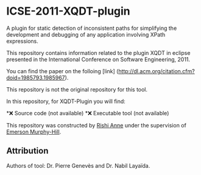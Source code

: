 # ICSE-2011-XQDT-plugin
A plugin for static detection of inconsistent paths for simplifying the development and debugging of any application involving XPath expressions.

This repository contains information related to the plugin XQDT in eclipse  presented in the International Conference on Software Engineering, 2011.

You can find the paper on the folloing  [link] (http://dl.acm.org/citation.cfm?doid=1985793.1985967).

This repository is not the original repository for this tool.

In this repository, for XQDT-Plugin you will find:

*:x: Source code (not available)
*:x: Executable tool (not available)

This repository was constructed by [Rishi Anne](https://github.com/rishielnino) under the supervision of [Emerson Murphy-Hill](https://github.com/CaptainEmerson).

## Attribution

Authors of tool: Dr. 	Pierre Genevès and Dr. Nabil Layaïda.
